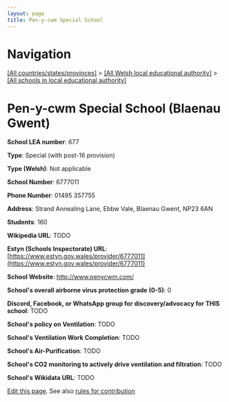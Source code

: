 ```yaml
---
layout: page
title: Pen-y-cwm Special School
---
```

# Navigation

[[All countries/states/provinces]](../../..) > [[All Welsh local educational authority]](../..) > [[All schools in local educational authority]](..)

# Pen-y-cwm Special School (Blaenau Gwent)

**School LEA number**: 677

**Type**: Special (with post-16 provision)

**Type (Welsh)**: Not applicable

**School Number**: 6777011

**Phone Number**: 01495 357755

**Address**: Strand Annealing Lane, Ebbw Vale, Blaenau Gwent, NP23 6AN

**Students**: 160

**Wikipedia URL**: TODO

**Estyn (Schools Inspectorate) URL**: [https://www.estyn.gov.wales/provider/6777011](https://www.estyn.gov.wales/provider/6777011)

**School Website**: http://www.penycwm.com/

**School's overall airborne virus protection grade (0-5)**: 0

**Discord, Facebook, or WhatsApp group for discovery/advocacy for THIS school**: TODO

**School's policy on Ventilation**: TODO

**School's Ventilation Work Completion**: TODO

**School's Air-Purification**: TODO

**School's CO2 monitoring to actively drive ventilation and filtration**: TODO

**School's Wikidata URL**: TODO




[Edit this page](https://github.com/VentilationProject/Wales/edit/prif/./Blaenau_Gwent/Pen-y-cwm_Special_School.md). See also [rules for contribution](../../../contribution-rules/)